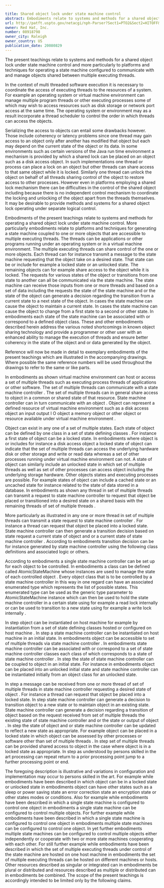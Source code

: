 ```yaml
---

title: Shared object lock under state machine control
abstract: Embodiments relate to systems and methods for a shared object lock under state machine control. An operating system or virtual machine environment can host a set of multiple executing threads, and provide those threads with mutual access to one or more objects such as storage objects, memory objects, or others. The threads can independently request that the object be locked or unlocked, and the locked or unlocked state can be shared between the threads. Rather than communicate with the object(s) directly, in embodiments the threads communicate with a state machine that in turn controls the state of the object(s). When a request to change the state of the object(s) is received, the state machine can permit the object(s) to change between locked, unlocked, or other states based on the current state of the machine and the received message. Contention between threads can be reduced or eliminated.
url: http://patft.uspto.gov/netacgi/nph-Parser?Sect1=PTO2&Sect2=HITOFF&p=1&u=%2Fnetahtml%2FPTO%2Fsearch-adv.htm&r=1&f=G&l=50&d=PALL&S1=08918798&OS=08918798&RS=08918798
owner: Red Hat, Inc.
number: 08918798
owner_city: Raleigh
owner_country: US
publication_date: 20080829
---
```

The present teachings relate to systems and methods for a shared object lock under state machine control and more particularly to platforms and techniques for operating a state machine configured to communicate with and manage objects shared between multiple executing threads.

In the context of multi threaded software execution it is necessary to coordinate the access of executing threads to the resources of a system. For example an operating system or virtual machine environment can manage multiple program threads or other executing processes some of which may wish to access resources such as disk storage or network port access at the same time. The operating system or environment may as a result incorporate a thread scheduler to control the order in which threads can access the objects.

Serializing the access to objects can entail some drawbacks however. Those include coherency or latency problems since one thread may gain access to an object only after another has modified that object but each may depend on the current state of the object or its data. In some environments such as certain versions of the Java run time environment a mechanism is provided by which a shared lock can be placed on an object such as a disk access object. In such implementations one thread or process can place a lock on an object but other threads can share access to that same object while it is locked. Similarly one thread can unlock the object on behalf of all threads sharing control of the object to restore access to other processes. However even in platforms employing a shared lock mechanism there can be difficulties in the control of the shared object including because there is no independent control mechanism to coordinate the locking and unlocking of the object apart from the threads themselves. It may be desirable to provide methods and systems for a shared object lock operating under separate logical control.

Embodiments of the present teachings relate to systems and methods for operating a shared object lock under state machine control. More particularly embodiments relate to platforms and techniques for generating a state machine coupled to one or more objects that are accessible to multiple executing threads. The threads can be applications or other programs running under an operating system or in a virtual machine environment. The multiple executing threads can share control of the one or more objects. Each thread can for instance transmit a message to the state machine requesting that the object take on a desired state. That state can be or include for example a locked state or an unlocked state. The remaining objects can for example share access to the object while it is locked. The requests for various states of the object or transitions from one state to another can all be communicated via the state machine. The state machine can receive those inputs from one or more threads and based on a set of data including the requests the state of the state machine and or the state of the object can generate a decision regarding the transition from a current state to a next state of the object. In cases the state machine can cause the object to maintain a current state. In cases the state machine can cause the object to change from a first state to a second or other state. In embodiments each state of the state machine can be associated with or correspond to a defined object class. These and other embodiments described herein address the various noted shortcomings in known object sharing technology and provide a programmer or other user with an enhanced ability to manage the execution of threads and ensure better coherency in the state of the object and or data generated by the object.

Reference will now be made in detail to exemplary embodiments of the present teachings which are illustrated in the accompanying drawings. Where possible the same reference numbers will be used throughout the drawings to refer to the same or like parts.

In embodiments as shown virtual machine environment can host or access a set of multiple threads such as executing process threads of applications or other software. The set of multiple threads can communicate with a state machine controller . The set of multiple threads can in general share access to object in a common or shared state of that resource. State machine controller can in turn communicate with an object . Object can represent a defined resource of virtual machine environment such as a disk access object an input output I O object a memory object or other object or resource available under virtual machine environment .

Object can exist in any one of a set of multiple states. Each state of object can be defined by one class in a set of state defining classes . For instance a first state of object can be a locked state. In embodiments where object is or includes for instance a disk access object a locked state of object can indicate that the set of multiple threads can access the underlying hardware disk or other storage and write or read data whereas a set of other processes running under virtual machine environment can not. A state of object can similarly include an unlocked state in which set of multiple threads as well as set of other processes can access object including the underlying storage hardware. Other objects states and executing processes are possible. For example states of object can include a cached state or an uncached state for instance related to the state of data stored in a database. In embodiments as shown any thread in set of multiple threads can transmit a request to state machine controller to request that object be placed or transitioned into a desired state on a shared basis with the remaining threads of set of multiple threads .

More particularly as illustrated in any one or more thread in set of multiple threads can transmit a state request to state machine controller . For instance a thread can request that object be placed into a locked state. State machine controller can then generate a transition decision based on state request a current state of object and or a current state of state machine controller . According to embodiments transition decision can be for instance generated by state machine controller using the following class definitions and associated logic or others.

According to embodiments a single state machine controller can be set up for each object to be controlled. In embodiments a class can be defined called AtomicStateMachine whose instances are used to manage the state of each controlled object . Every object class that is to be controlled by a state machine controller in this way in one regard can have an associated enumerated type which represents the list of possible states. This enumerated type can be used as the generic type parameter to AtomicStateMachine instance which can then be used to hold the state machine controller in a certain state using for example a read lock internally or can be used to transition to a new state using for example a write lock internally .

In step object can be instantiated on host machine for example by instantiation from a set of state defining classes hosted or configured on host machine . In step a state machine controller can be instantiated on host machine in an initial state. In embodiments object can be accessible to set of multiple threads via state machine controller . In embodiments state machine controller can be associated with or correspond to a set of state machine controller classes each class of which corresponds to a state of state machine controller . In step the state of state machine controller can be coupled to object in an initial state. For instance in embodiments object can be placed into an unlocked initial state and state machine controller can be instantiated initially from an object class for an unlocked state.

In step a message can be received from one or more thread of set of multiple threads in state machine controller requesting a desired state of object . For instance a thread can request that object be placed into a locked state. In step state machine controller can generate a decision to transition object to a new state or to maintain object in an existing state. State machine controller can generate a decision regarding a transition of object based on the request received from set of multiple threads the existing state of state machine controller and or the state or output of object . In step the state of object and or state machine controller can be updated to reflect a new state as appropriate. For example object can be placed in a locked state in which object can be assessed by other processes or software other than set of multiple threads . In step set of multiple threads can be provided shared access to object in the case where object is in a locked state as appropriate. In step as understood by persons skilled in the art processing can repeat return to a prior processing point jump to a further processing point or end.

The foregoing description is illustrative and variations in configuration and implementation may occur to persons skilled in the art. For example while embodiments have been described in which object can be in a locked state or unlocked state in embodiments object can have other states such as a sleep or power saving state an error correction state an encryption state or other states modes or conditions. Also for example while embodiments have been described in which a single state machine is configured to control one object in embodiments a single state machine can be configured to control multiple objects. For further example while embodiments have been described in which a single state machine is configured to control one object in embodiments multiple state machines can be configured to control one object. In yet further embodiments multiple state machines can be configured to control multiple objects either independently or cooperate with two or more state machines cooperating with each other. For still further example while embodiments have been described in which the set of multiple executing threads under control of the state machine are hosted on one host machine in embodiments the set of multiple executing threads can be hosted on different machines or hosts. Other resources described as singular or integrated can in embodiments be plural or distributed and resources described as multiple or distributed can in embodiments be combined. The scope of the present teachings is accordingly intended to be limited only by the following claims.

